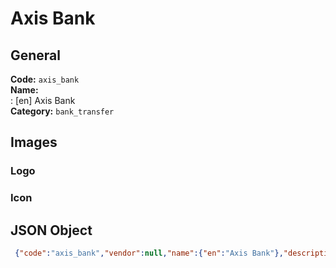 # Axis Bank 
## General 
**Code:** `axis_bank`  
**Name:**  
:	[en] Axis Bank  
**Category:** `bank_transfer`  
## Images 
### Logo 
### Icon 
## JSON Object 
```json
 {"code":"axis_bank","vendor":null,"name":{"en":"Axis Bank"},"description":null,"countries":null,"category":"bank_transfer"}```  
